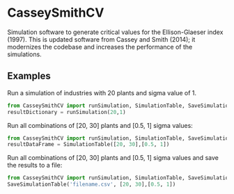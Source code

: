 # CasseySmithCV
 
Simulation software to generate critical values for the Ellison-Glaeser index (1997).  This is updated software from Cassey and Smith (2014); it modernizes the codebase and increases the performance of the simulations.

## Examples

Run a simulation of industries with 20 plants and sigma value of 1. 

```python
from CasseySmithCV import runSimulation, SimulationTable, SaveSimulationTable
resultDictionary = runSimulation(20,1)
```

Run all combinations of [20, 30] plants and [0.5, 1] sigma values:

```python
from CasseySmithCV import runSimulation, SimulationTable, SaveSimulationTable
resultDataFrame = SimulationTable([20, 30],[0.5, 1])
```

Run all combinations of [20, 30] plants and [0.5, 1] sigma values and save the results to a file:

```python
from CasseySmithCV import runSimulation, SimulationTable, SaveSimulationTable
SaveSimulationTable('filename.csv', [20, 30],[0.5, 1])
```
